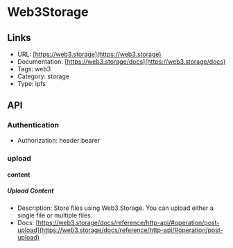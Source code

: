 # Web3Storage

## Links

* URL: [https://web3.storage](https://web3.storage)
* Documentation: [https://web3.storage/docs](https://web3.storage/docs)
* Tags: web3
* Category: storage
* Type: ipfs

## API

### Authentication

* Authorization: header:bearer

### upload

#### content

##### Upload Content

* Description: Store files using Web3.Storage. You can upload either a single file or multiple files.
* Docs: [https://web3.storage/docs/reference/http-api/#operation/post-upload](https://web3.storage/docs/reference/http-api/#operation/post-upload)

